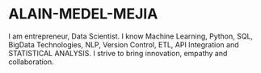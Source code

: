 # ALAIN-MEDEL-MEJIA
I am entrepreneur, Data Scientist. I know Machine Learning, Python, SQL, BigData Technologies, NLP, Version Control, ETL, API Integration and STATISTICAL ANALYSIS. I strive to bring innovation, empathy  and collaboration.
